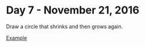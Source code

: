 # Day 7 - November 21, 2016

Draw a circle that shrinks and then grows again.

[Example](https://lminsky.github.io/9th-Grade-CS/2016-11-21_growingCircle/)